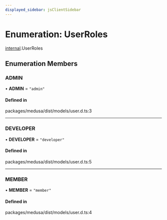 ```yaml
---
displayed_sidebar: jsClientSidebar
---
```


# Enumeration: UserRoles

[internal](../modules/internal-1.md).UserRoles

## Enumeration Members

### ADMIN

• **ADMIN** = ``"admin"``

#### Defined in

packages/medusa/dist/models/user.d.ts:3

___

### DEVELOPER

• **DEVELOPER** = ``"developer"``

#### Defined in

packages/medusa/dist/models/user.d.ts:5

___

### MEMBER

• **MEMBER** = ``"member"``

#### Defined in

packages/medusa/dist/models/user.d.ts:4
